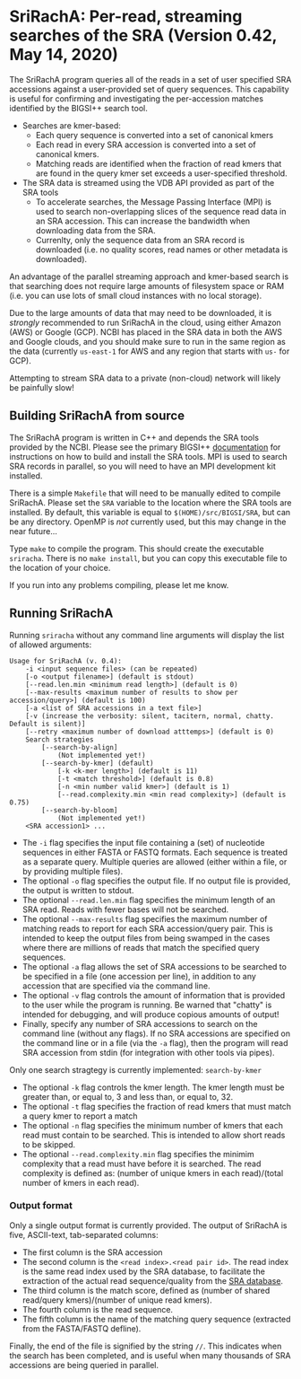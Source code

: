 # SriRachA: Per-read, streaming searches of the SRA (Version 0.42, May 14, 2020)

The SriRachA program queries all of the reads in a set of user specified SRA accessions against a user-provided set of query sequences. This capability is useful for confirming and investigating the per-accession matches identified by the BIGSI++ search tool.

- Searches are kmer-based:
  - Each query sequence is converted into a set of canonical kmers
  - Each read in every SRA accession is converted into a set of canonical kmers.
  - Matching reads are identified when the fraction of read kmers that are found in the query kmer set exceeds a user-specified threshold.
- The SRA data is streamed using the VDB API provided as part of the SRA tools
  - To accelerate searches, the Message Passing Interface (MPI) is used to search non-overlapping slices of the sequence read data in an SRA accession. This can increase the bandwidth when downloading data from the SRA.
  - Currenlty, only the sequence data from an SRA record is downloaded (i.e. no quality scores, read names or other metadata is downloaded).

An advantage of the parallel streaming approach and kmer-based search is that searching does not require large amounts of filesystem space or RAM (i.e. you can use lots of small cloud instances with no local storage).

Due to the large amounts of data that may need to be downloaded, it is *strongly* recommended to run SriRachA in the cloud, using either Amazon (AWS) or Google (GCP). NCBI has placed in the SRA data in both the AWS and Google clouds, and you should make sure to run in the same region as the data (currently `us-east-1` for AWS and any region that starts with `us-` for GCP).

Attempting to stream SRA data to a private (non-cloud) network will likely be painfully slow!

## Building SriRachA from source

The SriRachA program is written in C++ and depends the SRA tools provided by the NCBI. Please see the primary BIGSI++ [documentation](https://github.com/LANL-Bioinformatics/BIGSI-plus-plus/blob/master/README.md) for instructions on how to build and install the SRA tools. MPI is used to search SRA records in parallel, so you will need to have an MPI development kit installed.

There is a simple `Makefile` that will need to be manually edited to compile SriRachA. Please set the `SRA` variable to the location where the SRA tools are installed. By default, this variable is equal to `$(HOME)/src/BIGSI/SRA`, but can be any directory. OpenMP is *not* currently used, but this may change in the near future...

Type `make` to compile the program. This should create the executable `sriracha`. There is no `make install`, but you can copy this executable file to the location of your choice.

If you run into any problems compiling, please let me know.

## Running SriRachA

Running `sriracha` without any command line arguments will display the list of allowed arguments:

```
Usage for SriRachA (v. 0.4):
	-i <input sequence files> (can be repeated)
	[-o <output filename>] (default is stdout)
	[--read.len.min <minimum read length>] (default is 0)
	[--max-results <maximum number of results to show per accession/query>] (default is 100)
	[-a <list of SRA accessions in a text file>]
	[-v (increase the verbosity: silent, tacitern, normal, chatty. Default is silent)]
	[--retry <maximum number of download atttemps>] (default is 0)
	Search strategies
		[--search-by-align]
			(Not implemented yet!)
		[--search-by-kmer] (default)
			[-k <k-mer length>] (default is 11)
			[-t <match threshold>] (default is 0.8)
			[-n <min number valid kmer>] (default is 1)
			[--read.complexity.min <min read complexity>] (default is 0.75)
		[--search-by-bloom]
			(Not implemented yet!)
	<SRA accession1> ...
```

- The `-i` flag specifies the input file containing a (set) of nucleotide sequences in either FASTA or FASTQ formats. Each sequence is treated as a separate query. Multiple queries are allowed (either within a file, or by providing multiple files).
- The optional `-o` flag specifies the output file. If no output file is provided, the output is written to stdout.
- The optional `--read.len.min` flag specifies the minimum length of an SRA read. Reads with fewer bases will not be searched.
- The optional `--max-results` flag specifies the maximum number of matching reads to report for each SRA accession/query pair. This is intended to keep the output files from being swamped in the cases where there are millions of reads that match the specified query sequences.
- The optional `-a` flag allows the set of SRA accessions to be searched to be specified in a file (one accession per line), in addition to any accession that are specified via the command line.
- The optional `-v` flag controls the amount of information that is provided to the user while the program is running. Be warned that "chatty" is intended for debugging, and will produce copious amounts of output!
- Finally, specify any number of SRA accessions to search on the command line (without any flags). If no SRA accessions are specified on the command line or in a file (via the `-a` flag), then the program will read SRA accession from stdin (for integration with other tools via pipes).

Only one search stragtegy is currently implemented: `search-by-kmer`
- The optional `-k` flag controls the kmer length. The kmer length must be greater than, or equal to, 3 and less than, or equal to, 32.
- The optional `-t` flag specifies the fraction of read kmers that must match a query kmer to report a match
- The optional `-n` flag specifies the minimum number of kmers that each read must contain to be searched. This is intended to allow short reads to be skipped.
- The optional `--read.complexity.min` flag specifies the minimim complexity that a read must have before it is searched. The read complexity is defined as: (number of unique kmers in each read)/(total number of kmers in each read).

### Output format

Only a single output format is currently provided. The output of SriRachA is five, ASCII-text, tab-separated columns:
- The first column is the SRA accession
- The second column is the `<read index>.<read pair id>`. The read index is the same read index used by the SRA database, to facilitate the extraction of the actual read sequence/quality from the [SRA database](https://trace.ncbi.nlm.nih.gov/Traces/sra/).
- The third column is the match score, defined as (number of shared read/query kmers)/(number of unique read kmers).
- The fourth column is the read sequence.
- The fifth column is the name of the matching query sequence (extracted from the FASTA/FASTQ defline).

Finally, the end of the file is signified by the string `//`. This indicates when the search has been completed, and is useful when many thousands of SRA accessions are being queried in parallel.
